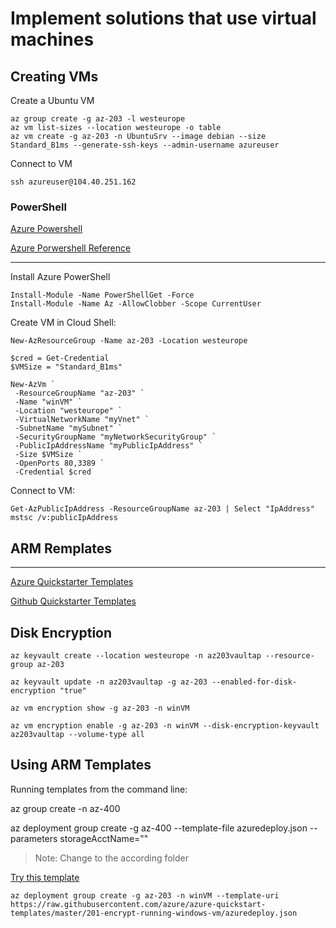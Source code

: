 # Implement solutions that use virtual machines

## Creating VMs

Create a Ubuntu VM

```
az group create -g az-203 -l westeurope
az vm list-sizes --location westeurope -o table
az vm create -g az-203 -n UbuntuSrv --image debian --size Standard_B1ms --generate-ssh-keys --admin-username azureuser
```

Connect to VM

```
ssh azureuser@104.40.251.162

```

### PowerShell

[Azure Powershell](https://docs.microsoft.com/en-us/powershell/azure/?view=azps-3.3.0)

[Azure Porwershell Reference](https://docs.microsoft.com/en-us/powershell/module/?view=azps-2.8.0)

---

Install Azure PowerShell

```
Install-Module -Name PowerShellGet -Force
Install-Module -Name Az -AllowClobber -Scope CurrentUser
```

Create VM in Cloud Shell:

```
New-AzResourceGroup -Name az-203 -Location westeurope

$cred = Get-Credential
$VMSize = "Standard_B1ms"

New-AzVm `
 -ResourceGroupName "az-203" `
 -Name "winVM" `
 -Location "westeurope" `
 -VirtualNetworkName "myVnet" `
 -SubnetName "mySubnet" `
 -SecurityGroupName "myNetworkSecurityGroup" `
 -PublicIpAddressName "myPublicIpAddress" `
 -Size $VMSize `
 -OpenPorts 80,3389 `
 -Credential $cred
```

Connect to VM:

```
Get-AzPublicIpAddress -ResourceGroupName az-203 | Select "IpAddress"
mstsc /v:publicIpAddress
```

## ARM Remplates

---

[Azure Quickstarter Templates](https://azure.microsoft.com/en-us/resources/templates/)

[Github Quickstarter Templates](https://github.com/Azure/azure-quickstart-templates)

## Disk Encryption

```
az keyvault create --location westeurope -n az203vaultap --resource-group az-203

az keyvault update -n az203vaultap -g az-203 --enabled-for-disk-encryption "true"

az vm encryption show -g az-203 -n winVM

az vm encryption enable -g az-203 -n winVM --disk-encryption-keyvault az203vaultap --volume-type all
```

## Using ARM Templates

Running templates from the command line:

az group create -n az-400

az deployment group create -g az-400 --template-file azuredeploy.json --parameters storageAcctName=""

> Note: Change to the according folder

[Try this template](https://azure.microsoft.com/de-de/resources/templates/201-encrypt-running-windows-vm/)

```
az deployment group create -g az-203 -n winVM --template-uri https://raw.githubusercontent.com/azure/azure-quickstart-templates/master/201-encrypt-running-windows-vm/azuredeploy.json
```
